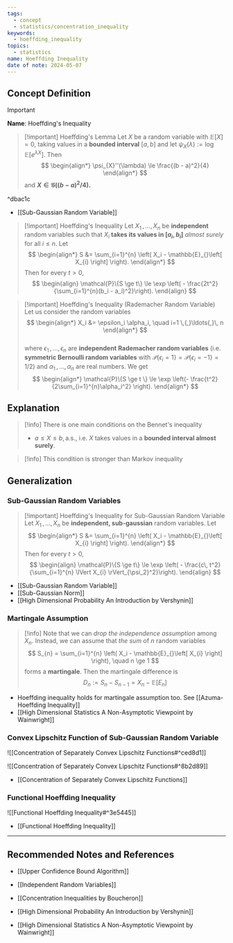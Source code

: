 ```yaml
---
tags:
  - concept
  - statistics/concentration_inequality
keywords:
  - hoeffding_inequality
topics:
  - statistics
name: Hoeffding Inequality
date of note: 2024-05-07
---
```


## Concept Definition

>[!important]
>**Name**: Hoeffding's Inequality

>[!important] Hoeffding's Lemma
>Let $X$ be a random variable with $\mathbb{E}_{}\left[ X \right] = 0$, taking values in a **bounded interval** $[a, b]$ and let $\psi_{X}(\lambda) := \log \mathbb{E}_{}\left[ e^{\lambda X} \right]$. Then
>$$
> \begin{align*}
> \psi_{X}''(\lambda) \le \frac{(b - a)^2}{4}
> \end{align*}
> $$
> and **$X \in \mathcal{G}((b - a)^2/4)$.**

^dbac1c

- [[Sub-Gaussian Random Variable]]


>[!important] Hoeffding's Inequality
>Let $X_1 \,{,}\ldots{,}\, X_n$ be **independent** random variables such that $X_i$ **takes its values in $[a_i, b_i]$** *almost surely* for all $i \le n$. Let
>$$
> \begin{align*}
> S &= \sum_{i=1}^{n} \left( X_i - \mathbb{E}_{}\left[ X_{i} \right] \right).
> \end{align*}
>$$ 
>Then for every $t > 0$,
>$$
>\begin{align}
> \mathcal{P}\{S \ge  t\} \le \exp \left( - \frac{2t^2}{\sum_{i=1}^{n}(b_i - a_i)^2}\right). 
>\end{align}
>$$ 



>[!important] Hoeffding's Inequality (Rademacher Random Variable)
>Let us consider the random variables 
>$$
> \begin{align*}
> X_i &= \epsilon_i \alpha_i, \quad i=1 \,{,}\ldots{,}\, n 
> \end{align*}
>$$  
>where $\epsilon_1 \,{,}\ldots{,}\, \epsilon_n$ are **independent** **Rademacher random variables** (i.e. **symmetric Bernoulli random variables** with $\mathcal{P}\{\epsilon_i = 1\} = \mathcal{P}\{\epsilon_i = -1\} = 1/2$) and $\alpha_1 \,{,}\ldots{,}\, \alpha_n$ are real numbers.  We get
>$$
> \begin{align*}
> \mathcal{P}\{S \ge  t \} \le \exp \left(- \frac{t^2}{2\sum_{i=1}^{n}\alpha_i^2} \right).
> \end{align*}
>$$ 


## Explanation

>[!info]
>There is one main conditions on the Bennet's inequality
>- $a\le X \le b, \text{a.s.}$, i.e. $X$ takes values in a **bounded interval almost surely**.

> [!info]
>This condition is stronger than Markov inequality


## Generalization

### Sub-Gaussian Random Variables

>[!important]  Hoeffding's Inequality for Sub-Gaussian Random Variable
>Let $X_1 \,{,}\ldots{,}\, X_n$ be **independent, sub-gaussian** random variables. Let
>$$
> \begin{align*}
> S &= \sum_{i=1}^{n} \left( X_i - \mathbb{E}_{}\left[ X_{i} \right] \right).
> \end{align*}
>$$ 
>Then for every $t > 0$,
>$$
>\begin{align}
> \mathcal{P}\{S \ge  t\} \le \exp \left( - \frac{c\, t^2}{\sum_{i=1}^{n} \lVert X_{i} \rVert_{\psi_2}^2}\right). 
>\end{align}
>$$ 

- [[Sub-Gaussian Random Variable]]
- [[Sub-Gaussian Norm]]
- [[High Dimensional Probability An Introduction by Vershynin]]

### Martingale Assumption

>[!info]
>Note that  we can *drop the independence assumption* among $X_{n}$. Instead, we can assume that *the sum* of $n$ random variables 
>$$
>S_{n} = \sum_{i=1}^{n} \left( X_i - \mathbb{E}_{}\left[ X_{i} \right] \right), \quad  n \ge 1
>$$
>forms a **martingale**. Then the martingale difference is 
>$$
>D_{n}:= S_{n} - S_{n-1} = X_{n} - \mathbb{E}\left[ E_{n} \right]
>$$

- Hoeffding inequality holds for martingale assumption too. See [[Azuma-Hoeffding Inequality]]
- [[High Dimensional Statistics A Non-Asymptotic Viewpoint by Wainwright]]

### Convex Lipschitz Function of Sub-Gaussian Random Variable

![[Concentration of Separately Convex Lipschitz Functions#^ced8d1]]

![[Concentration of Separately Convex Lipschitz Functions#^8b2d89]]

- [[Concentration of Separately Convex Lipschitz Functions]]

### Functional Hoeffding Inequality

![[Functional Hoeffding Inequality#^3e5445]]

- [[Functional Hoeffding Inequality]]





-----------
##  Recommended Notes and References


- [[Upper Confidence Bound Algorithm]]
- [[Independent Random Variables]]

- [[Concentration Inequalities by Boucheron]]
- [[High Dimensional Probability An Introduction by Vershynin]]
- [[High Dimensional Statistics A Non-Asymptotic Viewpoint by Wainwright]]